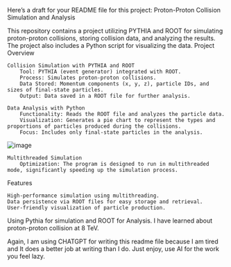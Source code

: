 Here’s a draft for your README file for this project:
Proton-Proton Collision Simulation and Analysis

This repository contains a project utilizing PYTHIA and ROOT for simulating proton-proton collisions, storing collision data, and analyzing the results. The project also includes a Python script for visualizing the data.
Project Overview

    Collision Simulation with PYTHIA and ROOT
        Tool: PYTHIA (event generator) integrated with ROOT.
        Process: Simulates proton-proton collisions.
        Data Stored: Momentum components (x, y, z), particle IDs, and sizes of final-state particles.
        Output: Data saved in a ROOT file for further analysis.

    Data Analysis with Python
        Functionality: Reads the ROOT file and analyzes the particle data.
        Visualization: Generates a pie chart to represent the types and proportions of particles produced during the collisions.
        Focus: Includes only final-state particles in the analysis.
        
![image](https://github.com/user-attachments/assets/de32ebae-daf2-4e71-9a3d-5817fd2c4737)


    Multithreaded Simulation
        Optimization: The program is designed to run in multithreaded mode, significantly speeding up the simulation process.

Features

    High-performance simulation using multithreading.
    Data persistence via ROOT files for easy storage and retrieval.
    User-friendly visualization of particle production.
    
Using Pythia for simulation and ROOT for Analysis. I have learned about proton-proton collision at 8 TeV. 



Again, I am using CHATGPT for writing this readme file because I am tired and It does a better job at writing than I do. Just enjoy, use AI for the work you feel lazy. 

